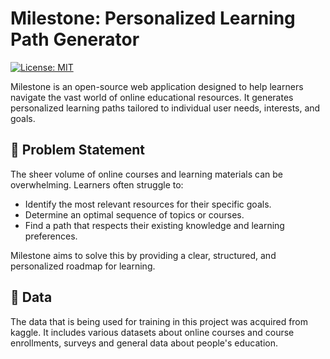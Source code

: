 # Milestone: Personalized Learning Path Generator

[![License: MIT](https://img.shields.io/badge/License-MIT-yellow.svg)](https://opensource.org/licenses/MIT)

Milestone is an open-source web application designed to help learners navigate the vast world of online educational resources. It generates personalized learning paths tailored to individual user needs, interests, and goals.

## 🎯 Problem Statement

The sheer volume of online courses and learning materials can be overwhelming. Learners often struggle to:
* Identify the most relevant resources for their specific goals.
* Determine an optimal sequence of topics or courses.
* Find a path that respects their existing knowledge and learning preferences.

Milestone aims to solve this by providing a clear, structured, and personalized roadmap for learning.

## 💾 Data
The data that is being used for training in this project was acquired from kaggle. It includes various datasets about
online courses and course enrollments, surveys and general data about people's education.